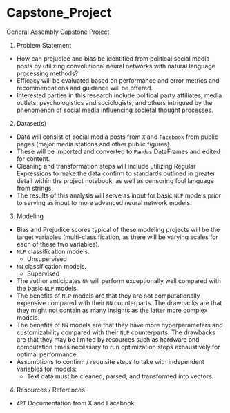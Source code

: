 # Capstone_Project
General Assembly Capstone Project

1. Problem Statement
- How can prejudice and bias be identified from political social media posts by utilizing convolutional neural networks with natural language processing methods? 
- Efficacy will be evaluated based on performance and error metrics and recommendations and guidance will be offered. 
- Interested parties in this research include political party affiliates, media outlets, psychologistics and sociologists, and others intrigued by the phenomenon of social media influencing societal thought processes. 

2. Dataset(s)
- Data will consist of social media posts from `X` and `Facebook` from public pages (major media stations and other public figures).
- These will be imported and converted to `Pandas` DataFrames and edited for content. 
- Cleaning and transformation steps will include utilizing Regular Expressions to make the data confirm to standards outlined in greater detail within the project notebook, as well as censoring foul language from strings. 
- The results of this analysis will serve as input for basic `NLP` models prior to serving as input to more advanced neural network models.

3. Modeling
- Bias and Prejudice scores typical of these modeling projects will be the target variables (multi-classification, as there will be varying scales for each of these two variables).
- `NLP` classification models.
  - Unsupervised
- `NN` classification models.
  -  Supervised
- The author anticipates `NN` will perform exceptionally well compared with the basic `NLP` models. 
- The benefits of `NLP` models are that they are not computationally expensive compared with their `NN` counterparts. The drawbacks are that they might not contain as many insights as the latter more complex models.
- The benefits of `NN` models are that they have more hyperparameters and customizability compared with their `NLP` counterparts. The drawbacks are that they may be limited by resources such as hardware and computation times necessary to run optimization steps exhaustively for optimal performance. 
- Assumptions to confirm / requisite steps to take with independent variables for models:
  - Text data must be cleaned, parsed, and transformed into vectors.

4. Resources / References
- `API` Documentation from X and Facebook
